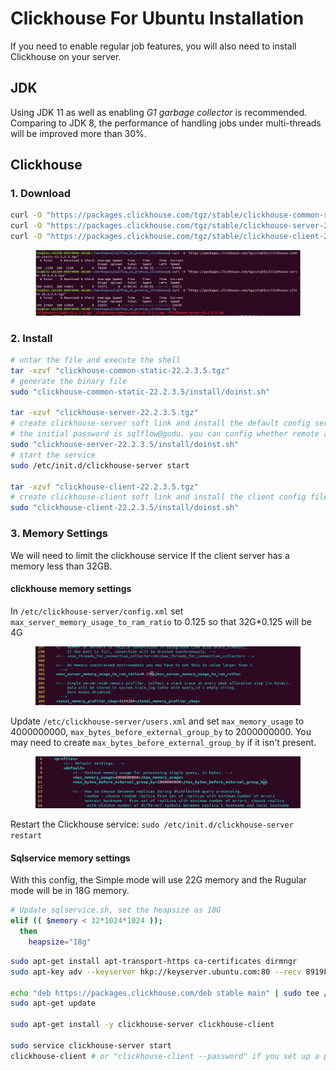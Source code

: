 # Clickhouse For Ubuntu Installation



If you need to enable regular job features, you will also need to install Clickhouse on your server.

## JDK&#x20;

Using JDK 11 as well as enabling _G1 garbage collector_ is recommended. Comparing to JDK 8, the performance of handling jobs under multi-threads will be improved more than 30%.

## Clickhouse

### 1. Download&#x20;

```bash
curl -O "https://packages.clickhouse.com/tgz/stable/clickhouse-common-static-22.2.3.5.tgz"
curl -O "https://packages.clickhouse.com/tgz/stable/clickhouse-server-22.2.3.5.tgz"
curl -O "https://packages.clickhouse.com/tgz/stable/clickhouse-client-22.2.3.5.tgz"
```

<figure><img src="../../../.gitbook/assets/1_20221117204325.png" alt=""><figcaption></figcaption></figure>

### 2. Install

```bash
# untar the file and execute the shell
tar -xzvf "clickhouse-common-static-22.2.3.5.tgz"
# generate the binary file 
sudo "clickhouse-common-static-22.2.3.5/install/doinst.sh"

tar -xzvf "clickhouse-server-22.2.3.5.tgz"
# create clickhouse-server soft link and install the default config serice
# the initial password is sqlflow@gudu. you can config whether remote access is allowed
sudo "clickhouse-server-22.2.3.5/install/doinst.sh"
# start the service
sudo /etc/init.d/clickhouse-server start

tar -xzvf "clickhouse-client-22.2.3.5.tgz"
# create clickhouse-client soft link and install the client config files
sudo "clickhouse-client-22.2.3.5/install/doinst.sh"

```

### 3. Memory Settings

We will need to limit the clickhouse service If the client server has a memory less than 32GB.

#### clickhouse memory settings

In `/etc/clickhouse-server/config.xml` set `max_server_memory_usage_to_ram_ratio` to 0.125 so that 32G\*0.125 will be 4G

<figure><img src="../../../.gitbook/assets/2_20221117204325.png" alt=""><figcaption></figcaption></figure>

Update `/etc/clickhouse-server/users.xml` and set `max_memory_usage` to 4000000000, `max_bytes_before_external_group_by` to 2000000000. You may need to create `max_bytes_before_external_group_by` if it isn't present.

<figure><img src="../../../.gitbook/assets/3_20221117204325.png" alt=""><figcaption></figcaption></figure>

Restart the Clickhouse service: `sudo /etc/init.d/clickhouse-server restart`

#### Sqlservice memory settings

With this config, the Simple mode will use 22G memory and the Rugular mode will be in 18G memory.

```bash
# Update sqlservice.sh, set the heapsize as 18G
elif (( $memory < 32*1024*1024 ));
  then
    heapsize="18g"
```



```bash
sudo apt-get install apt-transport-https ca-certificates dirmngr
sudo apt-key adv --keyserver hkp://keyserver.ubuntu.com:80 --recv 8919F6BD2B48D754

echo "deb https://packages.clickhouse.com/deb stable main" | sudo tee /etc/apt/sources.list.d/clickhouse.list
sudo apt-get update

sudo apt-get install -y clickhouse-server clickhouse-client

sudo service clickhouse-server start
clickhouse-client # or "clickhouse-client --password" if you set up a password.
```
